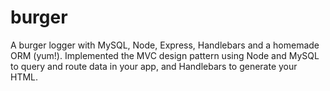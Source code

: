 # burger
A burger logger with MySQL, Node, Express, Handlebars and a homemade ORM (yum!). Implemented the MVC design pattern using Node and MySQL to query and route data in your app, and Handlebars to generate your HTML.
